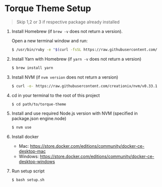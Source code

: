 # Torque Theme Setup

> Skip 1,2 or 3 if respective package already installed

1.  Install Homebrew (if `brew -v` does not return a version).

    Open a new terminal window and run:

    ```sh
    $ /usr/bin/ruby -e "$(curl -fsSL https://raw.githubusercontent.com/Homebrew/install/master/install)"
    ```

2.  Install Yarn with Homebrew (if `yarn -v` does not return a version)

    ```sh
    $ brew install yarn
    ```

3.  Install NVM (if `nvm version` does not return a version)

    ```sh
    $ curl -o- https://raw.githubusercontent.com/creationix/nvm/v0.33.11/install.sh | bash
    ```

4.  cd in your terminal to the root of this project

    ```sh
    $ cd path/to/torque-theme
    ```

5.  Install and use required Node.js version with NVM (specified in package.json engine.node)

    ```sh
    $ nvm use
    ```

6.  Install docker

    - Mac: https://store.docker.com/editions/community/docker-ce-desktop-mac
    - Windows: https://store.docker.com/editions/community/docker-ce-desktop-windows

7.  Run setup script

    ```sh
    $ bash setup.sh
    ```

